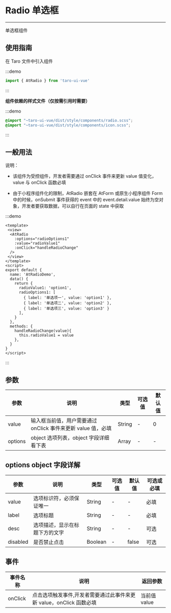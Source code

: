 # Radio 单选框

---
单选框组件

## 使用指南

在 Taro 文件中引入组件

:::demo

```js
import { AtRadio } from 'taro-ui-vue'
```

:::

**组件依赖的样式文件（仅按需引用时需要）**

:::demo

```scss
@import "~taro-ui-vue/dist/style/components/radio.scss";
@import "~taro-ui-vue/dist/style/components/icon.scss";
```

:::

## 一般用法

说明：

* 该组件为受控组件，开发者需要通过 onClick 事件来更新 value 值变化，value 与 onClick 函数必填

* 由于小程序组件化的限制，AtRadio 嵌套在 AtForm 或原生小程序组件 Form 中的时候，onSubmit 事件获得的 event 中的 event.detail.value 始终为空对象，开发者要获取数据，可以自行在页面的 state 中获取

:::demo

```vue
<template>
 <view>
  <AtRadio
    :options="radioOptions1"
    :value="radioValue1"
    :onClick="handleRadioChange"
  />
 </view>
</template>
<script>
export default {
  name: 'AtRadioDemo',
  data() {
    return {
      radioValue1: 'option1',
      radioOptions1: [
        { label: '单选项一', value: 'option1' },
        { label: '单选项二', value: 'option2' },
        { label: '单选项三', value: 'option3' }
      ],
    }
  },
  methods: {
    handleRadioChange(value){
      this.radioValue1 = value
    },
  }
}
</script>
```

:::

## 参数

| 参数       | 说明                                   | 类型    | 可选    值                                                              | 默认值   |
| ---------- | -------------------------------------- | ------- | ------------------------------------------------------------------- | -------- |
| value | 输入框当前值，用户需要通过 onClick 事件来更新 value 值，必填   | String  | - | 0 |
| options  | object 选项列表，object 字段详细看下表  | Array | - | - |

## options object 字段详解

| 参数       | 说明                                   | 类型    | 可选值                                                              | 默认值   | 可选或必填
| ---------- | -------------------------------------- | ------- | ------------------------------------------------------------------- | -------- |-------- |
| value | 选项标识符，必须保证唯一  | String  | - | - | 必填 |
| label  | 选项标题  | String | - | - | 必填|
| desc  | 选项描述，显示在标题下方的文字  | String | - | - | 可选|
| disabled  | 是否禁止点击  | Boolean | - | false | 可选|

## 事件

| 事件名称 | 说明          | 返回参数  |
|---------- |-------------- |---------- |
| onClick | 点击选项触发事件,开发者需要通过此事件来更新 value，onClick 函数必填 | 当前值 value  |
